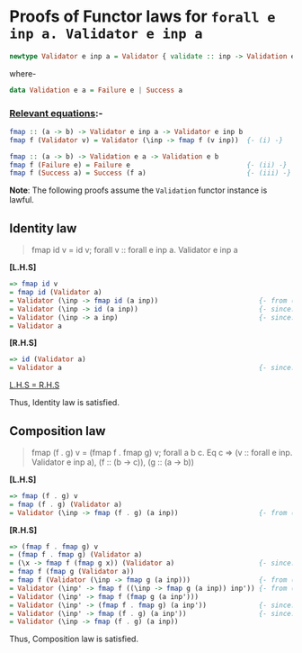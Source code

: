 # Proofs of Functor laws for `forall e inp a. Validator e inp a`

```hs
newtype Validator e inp a = Validator { validate :: inp -> Validation e a }
```
where-
```hs
data Validation e a = Failure e | Success a
```

### <ins>Relevant equations</ins>:-
```hs
fmap :: (a -> b) -> Validator e inp a -> Validator e inp b
fmap f (Validator v) = Validator (\inp -> fmap f (v inp))  {- (i) -}
```

```hs
fmap :: (a -> b) -> Validation e a -> Validation e b
fmap f (Failure e) = Failure e                             {- (ii) -}
fmap f (Success a) = Success (f a)                         {- (iii) -}
```

**Note**: The following proofs assume the `Validation` functor instance is lawful.

## Identity law
> fmap id v = id v; forall v :: forall e inp a. Validator e inp a

**[L.H.S]**
```hs
=> fmap id v
= fmap id (Validator a)
= Validator (\inp -> fmap id (a inp))                         {- from (i) -}
= Validator (\inp -> id (a inp))                              {- since: fmap identity law; (ii) and (iii) -}
= Validator (\inp -> a inp)                                   {- since: id a = a -}
= Validator a
```

**[R.H.S]**
```hs
=> id (Validator a)
= Validator a                                                 {- since: id a = a -}
```

<ins>L.H.S = R.H.S</ins>

Thus, Identity law is satisfied.

## Composition law
> fmap (f . g) v = (fmap f . fmap g) v; forall a b c. Eq c => (v :: forall e inp. Validator e inp a), (f :: (b -> c)), (g :: (a -> b))

**[L.H.S]**
```hs
=> fmap (f . g) v
= fmap (f . g) (Validator a)
= Validator (\inp -> fmap (f . g) (a inp))                    {- from (i) -}
```

**[R.H.S]**
```hs
=> (fmap f . fmap g) v
= (fmap f . fmap g) (Validator a)
= (\x -> fmap f (fmap g x)) (Validator a)                     {- since: f . g = \x -> f (g x) -}
= fmap f (fmap g (Validator a))
= fmap f (Validator (\inp -> fmap g (a inp)))                 {- from (i) -}
= Validator (\inp' -> fmap f ((\inp -> fmap g (a inp)) inp')) {- from (i) -}
= Validator (\inp' -> fmap f (fmap g (a inp')))
= Validator (\inp' -> (fmap f . fmap g) (a inp'))             {- since: f . g = \x -> f (g x) -}
= Validator (\inp' -> fmap (f . g) (a inp'))                  {- since: fmap composition law; (ii) and (iii) -}
= Validator (\inp -> fmap (f . g) (a inp))
```

Thus, Composition law is satisfied.
